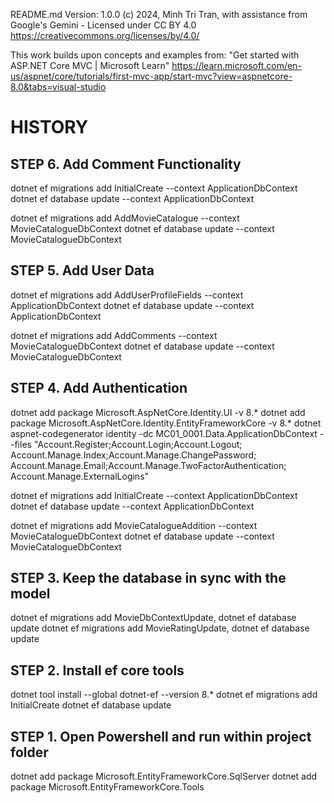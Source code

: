 ﻿README.md
Version: 1.0.0
(c) 2024, Minh Tri Tran, with assistance from Google's Gemini - Licensed under CC BY 4.0
https://creativecommons.org/licenses/by/4.0/

This work builds upon concepts and examples from:
"Get started with ASP.NET Core MVC | Microsoft Learn"
https://learn.microsoft.com/en-us/aspnet/core/tutorials/first-mvc-app/start-mvc?view=aspnetcore-8.0&tabs=visual-studio




HISTORY
=======


STEP 6. Add Comment Functionality
---------------------
dotnet ef migrations add InitialCreate --context ApplicationDbContext
dotnet ef database update --context ApplicationDbContext

dotnet ef migrations add AddMovieCatalogue --context MovieCatalogueDbContext
dotnet ef database update --context MovieCatalogueDbContext



STEP 5. Add User Data
---------------------

dotnet ef migrations add AddUserProfileFields --context ApplicationDbContext
dotnet ef database update --context ApplicationDbContext

dotnet ef migrations add AddComments --context MovieCatalogueDbContext
dotnet ef database update --context MovieCatalogueDbContext

STEP 4. Add Authentication
--------------------------

dotnet add package Microsoft.AspNetCore.Identity.UI -v 8.*
dotnet add package Microsoft.AspNetCore.Identity.EntityFrameworkCore -v 8.*
dotnet aspnet-codegenerator identity -dc MC01_0001.Data.ApplicationDbContext --files 
	"Account.Register;Account.Login;Account.Logout;
	 Account.Manage.Index;Account.Manage.ChangePassword;
	 Account.Manage.Email;Account.Manage.TwoFactorAuthentication;
	 Account.Manage.ExternalLogins"

dotnet ef migrations add InitialCreate  --context ApplicationDbContext
dotnet ef database update --context ApplicationDbContext

dotnet ef migrations add MovieCatalogueAddition --context MovieCatalogueDbContext
dotnet ef database update --context MovieCatalogueDbContext

STEP 3. Keep the database in sync with the model
------------------------------------------------
dotnet ef migrations add MovieDbContextUpdate, dotnet ef database update
dotnet ef migrations add MovieRatingUpdate, dotnet ef database update

STEP 2. Install ef core tools
-----------------------------
dotnet tool install --global dotnet-ef --version 8.*
dotnet ef migrations add InitialCreate
dotnet ef database update

STEP 1. Open Powershell and run within project folder
-----------------------------------------------------
dotnet add package Microsoft.EntityFrameworkCore.SqlServer
dotnet add package Microsoft.EntityFrameworkCore.Tools
